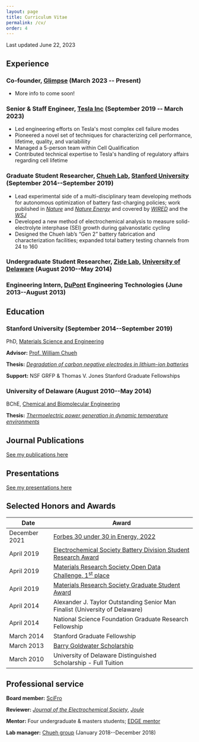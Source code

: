 ```yaml
---
layout: page
title: Curriculum Vitae
permalink: /cv/
order: 4
---
```

Last updated June 22, 2023

## Experience

### **Co-founder**, [Glimpse](https://glimpse.engineering) (March 2023 -- Present)
* More info to come soon!

### **Senior & Staff Engineer**, [Tesla Inc](https://www.tesla.com) (September 2019 -- March 2023)
* Led engineering efforts on Tesla's most complex cell failure modes
* Pioneered a novel set of techniques for characterizing cell performance, lifetime, quality, and variabiliity
* Managed a 5-person team within Cell Qualification
* Contributed technical expertise to Tesla's handling of regulatory affairs regarding cell lifetime

### **Graduate Student Researcher**, [Chueh Lab](https://chuehlab.stanford.edu), [Stanford University](https://www.stanford.edu) (September 2014--September 2019)
* Lead experimental side of a multi-disciplinary team developing methods for autonomous optimization of battery fast-charging policies; work published in [*Nature*](https://doi.org/10.1038/s41586-020-1994-5) and [*Nature Energy*](https://doi.org/10.1038/s41560-019-0356-8) and covered by [*WIRED*](https://www.wired.com/story/ai-is-throwing-battery-development-into-overdrive/) and the [*WSJ*](https://www.wsj.com/articles/electric-car-batteries-get-a-boost-from-artificial-intelligence-11604422792)
* Developed a new method of electrochemical analysis to measure solid-electrolyte interphase (SEI) growth during galvanostatic cycling
* Designed the Chueh lab’s “Gen 2” battery fabrication and characterization facilities; expanded total battery testing channels from 24 to 160

### **Undergraduate Student Researcher**, [Zide Lab](http://www.zidelab.org/), [University of Delaware](https://www.udel.edu) (August 2010--May 2014)

### **Engineering Intern**, [DuPont](https://www.dupont.com) Engineering Technologies (June 2013--August 2013)

## Education

### Stanford University (September 2014--September 2019)

PhD, [Materials Science and Engineering](https://mse.stanford.edu/)

**Advisor:** [Prof. William Chueh](https://chuehlab.stanford.edu)

**Thesis:** [*Degradation of carbon negative electrodes in lithium-ion batteries*](https://searchworks.stanford.edu/view/13335784)

**Support:** NSF GRFP & Thomas V. Jones Stanford Graduate Fellowships

### University of Delaware (August 2010--May 2014)

BChE, [Chemical and Biomolecular Engineering](https://cbe.udel.edu)

**Thesis:** [*Thermoelectric power generation in dynamic temperature environments*](https://udspace.udel.edu/bitstream/handle/19716/13231/Attia%2c%20Peter.pdf?sequence=1&isAllowed=y)

## Journal Publications

[See my publications here](/publications)

## Presentations

[See my presentations here](/presentations)

## Selected Honors and Awards

<table style="width:100%">
  <thead>
    <tr>
      <th>Date</th>
      <th>Award</th>
    </tr>
  </thead>
  <tbody>
    <tr>
      <td style="text-align:left">December 2021</td>
      <td style="text-align:left"><a href="https://www.forbes.com/profile/peter-attia/">
      Forbes 30 under 30 in Energy, 2022</a> </td>
    </tr>
    <tr>
      <td style="text-align:left">April 2019</td>
      <td style="text-align:left"><a href="https://www.electrochem.org/battery-student-research-award">
      Electrochemical Society Battery Division Student Research Award</a> </td>
    </tr>
    <tr>
      <td style="text-align:left">April 2019</td>
      <td style="text-align:left"><a href="https://www.mrs.org/open-data-challenge">Materials Research Society Open Data Challenge, 1<sup>st</sup> place </a></td>
    </tr>
    <tr>
      <td style="text-align:left">April 2019</td>
      <td style="text-align:left"><a href="https://www.mrs.org/gsa-past">Materials Research Society Graduate Student Award</a> </td>
    </tr>
  	<tr>
      <td style="text-align:left">April 2014</td>
      <td style="text-align:left">Alexander J. Taylor Outstanding Senior Man Finalist (University of Delaware) </td>
    </tr>
    <tr>
      <td style="text-align:left">April 2014</td>
      <td style="text-align:left">National Science Foundation Graduate Research Fellowship </td>
    </tr>
    <tr>
      <td style="text-align:left">March 2014</td>
      <td style="text-align:left">Stanford Graduate Fellowship </td>
    </tr>
    <tr>
      <td style="text-align:left">March 2013</td>
      <td style="text-align:left"><a href="https://www.udel.edu/udaily/2013/apr/goldwater-scholars-041113.html">Barry Goldwater Scholarship </a> </td>
    </tr>
    <tr>
      <td style="text-align:left">March 2010</td>
      <td style="text-align:left">University of Delaware Distinguished Scholarship - Full Tuition </td>
    </tr>
  </tbody>
</table>

## Professional service

**Board member:** [SciFro](http://www.scifro.org)

**Reviewer:** [*Journal of the Electrochemical Society*](https://iopscience.iop.org/article/10.1149), [*Joule*](https://www.cell.com/joule/home)

**Mentor:** Four undergraduate & masters students; [EDGE mentor](https://vpge.stanford.edu/fellowships-funding/enhancing-diversity-graduate)

**Lab manager:** [Chueh group](https://chuehlab.stanford.edu) (January 2018--December 2018)
